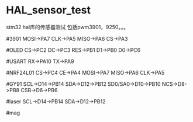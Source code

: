 # HAL_sensor_test
 stm32 hal库的传感器测试
 包括pwm3901，9250。。。

#3901
MOSI->PA7
CLK->PA5
MISO->PA6
CS->PA3

#OLED
CS->PC2
DC->PC3
RES->PB1
D1->PB0
D0->PC6

#USART
RX->PA10
TX->PA9

#NRF24L01
CS->PC4
CE->PA4
MOSI->PA7
MISO->PA6
CLK->PA5

#GY91
SCL->D14->PB14
SDA->D12->PB12
SD0/SA0->D10->PB10
NCS->D8->PB8
CSB->D6->PB6

#laser
SCL->D14->PB14
SDA->D12->PB12

#mag

